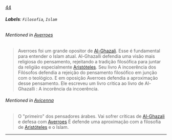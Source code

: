 [44](https://github.com/guilhermeprokisch/guilherme/issues/44) 
###### **Labels**: `Filosofia`, `Islam`



 


###### Mentioned in [Averroes](Averroes.md)  
 > Averroes foi um grande opositor de [Al-Ghazali](Al-Ghazali.md). Esse é fundamental para entender o Islam atual. Al-Ghazalli defendia uma visão mais religiosa do pensamento, rejeitando a tradição filosófica para juntar da religião especialmente [Aristóteles](Aristóteles.md). Seu livro A incoerência dos Filósofos defendia a rejeição do pensamento filosófico em junção com o teológico. E em oposição Averroes defendia a aproximação desse pensamento. Ele escreveu um livro critica ao livro de Al-Ghazalli : A incorência da incoerência.


###### Mentioned in [Avicenna](Avicenna.md)  
 > O "primeiro" dos pensadores árabes. Vai sofrer críticas de [Al-Ghazali](Al-Ghazali.md) e defesa com [Averroes](Averroes.md)
É defende uma aproximação com a filosofia de [Aristóteles](Aristóteles.md) e o Islam.

-------------------------------------------------------------------------------

